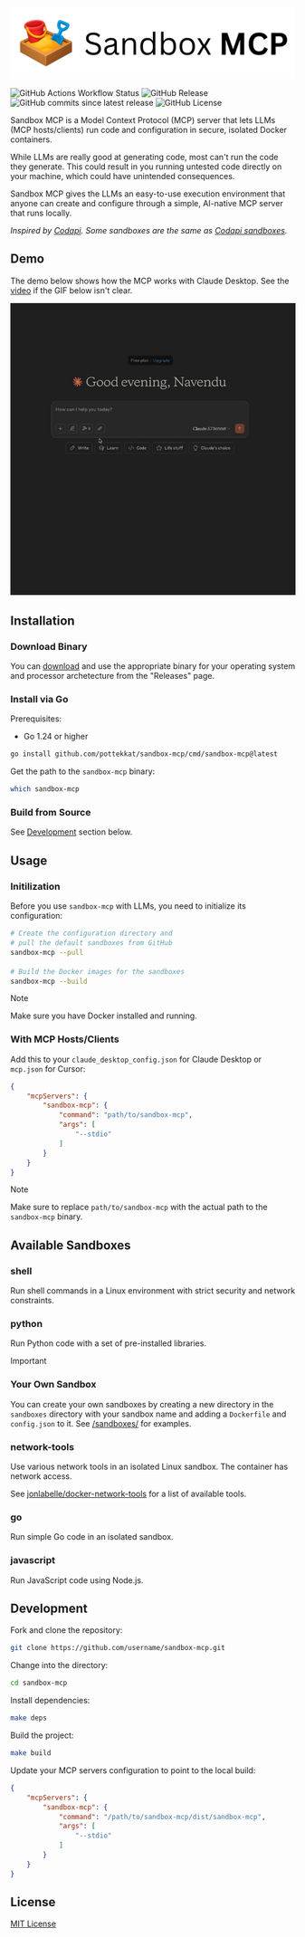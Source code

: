 ![Sandbox MCP Logo](readme-banner.png)

![GitHub Actions Workflow Status](https://img.shields.io/github/actions/workflow/status/pottekkat/sandbox-mcp/release.yaml)
![GitHub Release](https://img.shields.io/github/v/release/pottekkat/sandbox-mcp)
![GitHub commits since latest release](https://img.shields.io/github/commits-since/pottekkat/sandbox-mcp/latest)
![GitHub License](https://img.shields.io/github/license/pottekkat/sandbox-mcp)

Sandbox MCP is a Model Context Protocol (MCP) server that lets LLMs (MCP hosts/clients) run code and configuration in secure, isolated Docker containers.

While LLMs are really good at generating code, most can't run the code they generate. This could result in you running untested code directly on your machine, which could have unintended consequences.

Sandbox MCP gives the LLMs an easy-to-use execution environment that anyone can create and configure through a simple, AI-native MCP server that runs locally.

_Inspired by [Codapi](https://codapi.org). Some sandboxes are the same as [Codapi sandboxes](https://github.com/nalgeon/sandboxes)._

## Demo

The demo below shows how the MCP works with Claude Desktop. See the [video](demo.mp4) if the GIF below isn't clear.

![Sandbox MCP demo GIF](demo.gif)

## Installation

### Download Binary

You can [download](https://github.com/pottekkat/sandbox-mcp/releases) and use the appropriate binary for your operating system and processor archetecture from the "Releases" page.

### Install via Go

Prerequisites:

- Go 1.24 or higher

```bash
go install github.com/pottekkat/sandbox-mcp/cmd/sandbox-mcp@latest
```

Get the path to the `sandbox-mcp` binary:

```bash
which sandbox-mcp
```

### Build from Source

See [Development](#development) section below.

## Usage

### Initilization

Before you use `sandbox-mcp` with LLMs, you need to initialize its configuration:

```bash
# Create the configuration directory and
# pull the default sandboxes from GitHub
sandbox-mcp --pull

# Build the Docker images for the sandboxes
sandbox-mcp --build
```

> [!NOTE]
> Make sure you have Docker installed and running.

### With MCP Hosts/Clients

Add this to your `claude_desktop_config.json` for Claude Desktop or `mcp.json` for Cursor:

```json
{
    "mcpServers": {
        "sandbox-mcp": {
            "command": "path/to/sandbox-mcp",
            "args": [
                "--stdio"
            ]
        }
    }
}
```

> [!NOTE]
> Make sure to replace `path/to/sandbox-mcp` with the actual path to the `sandbox-mcp` binary.

## Available Sandboxes

### shell

Run shell commands in a Linux environment with strict security and network constraints.

### python

Run Python code with a set of pre-installed libraries.

> [!IMPORTANT]
> ### Your Own Sandbox
> 
> You can create your own sandboxes by creating a new directory in the `sandboxes` directory with your sandbox name and adding a `Dockerfile` and `config.json` to it. See [/sandboxes/](/sandboxes/) for examples.

### network-tools

Use various network tools in an isolated Linux sandbox. The container has network access.

See [jonlabelle/docker-network-tools](https://github.com/jonlabelle/docker-network-tools) for a list of available tools.

### go

Run simple Go code in an isolated sandbox.

### javascript

Run JavaScript code using Node.js.

## Development

Fork and clone the repository:

```bash
git clone https://github.com/username/sandbox-mcp.git
```

Change into the directory:

```bash
cd sandbox-mcp
```

Install dependencies:

```bash
make deps
```

Build the project:

```bash
make build
```

Update your MCP servers configuration to point to the local build:

```json
{
    "mcpServers": {
        "sandbox-mcp": {
            "command": "/path/to/sandbox-mcp/dist/sandbox-mcp",
            "args": [
                "--stdio"
            ]
        }
    }
}
```

## License

[MIT License](LICENSE)
